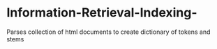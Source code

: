 # Information-Retrieval-Indexing-
Parses collection of html documents to create dictionary of tokens and stems
